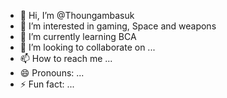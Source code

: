 - 👋 Hi, I’m @Thoungambasuk
- 👀 I’m interested in gaming, Space and weapons
- 🌱 I’m currently learning BCA
- 💞️ I’m looking to collaborate on ...
- 📫 How to reach me ...
- 😄 Pronouns: ...
- ⚡ Fun fact: ...

<!---
Thoungambasuk/Thoungambasuk is a ✨ special ✨ repository because its `README.md` (this file) appears on your GitHub profile.
You can click the Preview link to take a look at your changes.
--->
